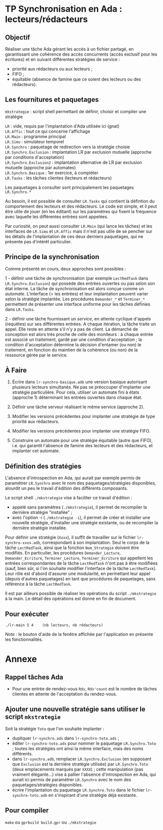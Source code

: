 TP Synchronisation en Ada : lecteurs/rédacteurs
===============================================

Objectif
--------
Réaliser une tâche Ada gérant les accès à un fichier partagé, en garantissant une cohérence des accès concurrents (accès exclusif pour les écritures) et en suivant différentes stratégies de service :

- priorité aux rédacteurs ou aux lecteurs ;
- FIFO ;
- équitable (absence de famine que ce soient des lecteurs ou des rédacteurs).

Les fournitures et paquetages
-----------------------------

`mkstrategie` : script shell permettant de définir, choisir et compiler une stratégie

`LR`  : vide, requis par l'implantation d'Ada utilisée ici (gnat)  
`LR.Affic` : tout ce qui concerne l'affichage  
`LR.Main` : programme principal  
`LR.Simu` : simulateur temporel  
`LR.Synchro` : paquetage de redirection vers la stratégie choisie  
`LR.Synchro.Exclusion` : implantation LR par exclusion mutuelle (approche par conditions d'acceptation)  
`LR.Synchro.Exclusion2` : implantation alternative de LR par exclusion mutuelle  (approche par automates)  
`LR.Synchro.Basique` : 1er exercice, à compléter  
`LR.Tasks` : les tâches clientes (lecteurs et rédacteurs)  

Les paquetages à consulter sont principalement les paquetages `LR.Synchro.*`

Au besoin, il est possible de consulter  `LR.Tasks` qui contient la défintion du comportement
des lecteurs et des rédacteurs. Le code est simple, et il peut être utile de jouer (en les
éditant) sur les paramètres qui fixent la fréquence avec laquelle les différentes entrées
sont appelées.

Par curiosité, on peut aussi consulter `LR.Main` (qui lance les tâches) et les interfaces
de `LR.Simu` et `LR.Affic` mais il n'est pas utile de se pencher sur les détails de
l'implantation de ces deux derniers paquetages, qui ne présente pas d'intérêt particulier.

Principe de la synchronisation
------------------------------

Comme présenté en cours, deux approches sont possibles :

1 - définir une tâche de synchronisation (par exemple `LectRedTask` dans `LR.Synchro.Exclusion`) qui
possède des entrées ouvertes ou pas selon son état interne. La tâche de synchronisation
est alors conçue comme un *automate*. L'interface (=
les entrées) et leur implantation peuvent varier selon la stratégie implantée.
Les procédures `Demander_*` et `Terminer_*` permettent de présenter une interface uniforme pour
les tâches définies dans `LR.Tasks`.

2 - définir une tâche fournissant un *service*, en attente cyclique d'appels (requêtes) sur
ses différentes entrées. A chaque itération, la tâche traite un appel. Elle reste en attente
s'il n'y a pas de client. La démarche de conception est alors très proche de celle des
 moniteurs : à chaque entrée est associé un traitement, gardé par une condition
 d'acceptation ; la condition d'acceptation détermine la décision d'entamer (ou non)
  le traitement, en fonction du maintien de la cohérence (ou non) de la ressource gérée
  par le service.


À Faire
-------

1. Écrire dans `lr-synchro-basique.adb` une version basique autorisant
plusieurs lecteurs simultanés. Ne pas se préoccuper d'implanter une
stratégie particulière. Pour cela, utiliser un automate fini à états (approche 1)
déterminant les entrées ouvertes dans chaque état.

2. Définir une tâche serveur réalisant le même service (approche 2).

3. Modifier les versions précédentes pour implanter une stratégie de
type priorité aux rédacteurs.

4. Modifier les versions précédentes pour implanter une stratégie FIFO.

5. Construire un automate pour une stratégie équitable (autre que FIFO), i.e. qui garantit
l'absence de famine des lecteurs et des rédacteurs, et implanter cet automate.

Définition des stratégies
-------------------------

L'absence d'introspection en Ada, qui aurait par exemple permis de paramétrer `LR.Synchro`
 avec le nom des paquetages/stratégies disponibles, alourdit un peu le travail d'édition
 des différents composants.

 Le script shell `./mkstrategie` vise à faciliter ce travail d'édition :

 - appelé sans paramètres (`./mkstrategie`), il permet de recompiler la dernière stratégie "installée" ;
 - avec l'option -i (`./mkstrategie -i`), il permet de créer et installer une nouvelle stratégie,
d'installer une stratégie existante, ou de recompiler la dernière stratégie installée.

Pour définir une stratégie (`Xxxx`), il suffit de travailler sur le fichier
`lr-synchro-xxxx.adb`, correspondant à son implantation. Seul le corps de la tâche
 `LectRedTask`, ainsi que la  fonction `Nom_Strategie` doivent être
 modifiés. En particulier, les procédures `Demander_Lecture`, `Demander_Ecriture`,
 `Terminer_Lecture`, `Terminer_Ecriture` qui appellent les entrées correspondantes de
 la tâche `LectRedTask` n'ont pas à être modifiées  (sauf, bien sûr, si l'on souhaite modifier l'interface de la tâche `LectRedTask`). Leur rôle est d'abord d'assurer
 une modularité, en permettant leur appel (depuis d'autres paquetages) en tant que procédures de paquetages, sans référence à la tâche `LectRedTask`.

 Il est par ailleurs possible de réaliser les opérations du script `./mkstrategie`
 à la main. Le détail des opérations est donné en fin de document.

Pour exécuter
-------------

    ./lr-main 5 4    (nb lecteurs, nb rédacteurs)

*Note :* le bouton d'aide de la fenêtre affichée par l'application en présente les fonctionnalités.


Annexe
=======

Rappel tâches Ada
-----------------

- Pour une entrée de rendez-vous `Rdv`, `Rdv'count` est le nombre de tâches
  clientes en attente de l'acceptation du rendez-vous.

Ajouter une nouvelle stratégie sans utiliser le script `mkstrategie`
-----------------------------------

Soit la stratégie `Toto` que l'on souhaite implanter :

- dupliquer `lr-synchro.ads` dans `lr-synchro-toto.ads` ;
- éditer `lr-synchro-toto.ads` pour nommer le paquetage `LR.Synchro.Toto` ;
toutes les stratégies ont ainsi la même interface, mais des noms différents.
- dans `lr-synchro.adb`, remplacer `LR.Synchro.Exclusion` (en supposant que `Exclusion` est
la dernière stratégie utilisée)  par `LR.Synchro.Toto` (deux emplacements marqués par `XXXX`) ;
cette manipulation (pas vraiment élégante...) vise à pallier l'absence d'introspection en Ada, 
qui aurait ici permis de paramétrer `LR.Synchro` avec le nom des paquetages/stratégies disponibles.
- écrire l'implantation du paquetage `LR.Synchro.Toto`
    dans le fichier `lr-synchro-toto.adb` en s'inspirant d'une stratégie déjà existante.


Pour compiler
-------------
`make` ou `gprbuild build.gpr` ou `./mkstrategie`
